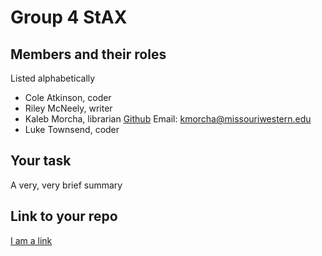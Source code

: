 # Group 4 StAX

## Members and their roles

Listed alphabetically

* Cole Atkinson, coder
* Riley McNeely, writer 
* Kaleb Morcha, librarian [Github](https://github.com/kmorcha18) Email: kmorcha@missouriwestern.edu
* Luke Townsend, coder

## Your task

A very, very brief summary

## Link to your repo

[I am a link](https://github.com/kmorcha18/CSC346group4)
